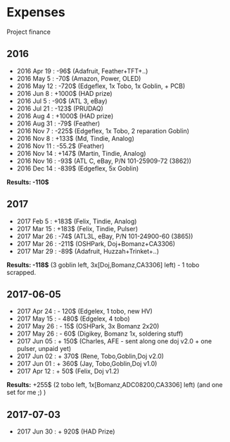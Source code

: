 # Expenses

Project finance

## 2016

* 2016 Apr 19	:	-96$	(Adafruit, Feather+TFT+..)
* 2016 May 5	:	-70$ 	(Amazon, Power, OLED)
* 2016 May 12	:	-720$ 	(Edgeflex, 1x Tobo, 1x Goblin, + PCB)
* 2016 Jun 8	:	+1000$ 	(HAD prize)
* 2016 Jul 5	:	-90$ 	(ATL 3, eBay)
* 2016 Jul 21	:	-123$	(PRUDAQ)
* 2016 Aug 4	: 	+1000$	(HAD prize)
* 2016 Aug 31	:	-79$	(Feather)
* 2016 Nov 7	: 	-225$	(Edgeflex, 1x Tobo, 2 reparation Goblin)
* 2016 Nov 8	: 	+133$	(Md, Tindie, Analog)
* 2016 Nov 11	: 	-55.2$	(Feather)
* 2016 Nov 14	: 	+147$ 	(Martin, Tindie, Analog)
* 2016 Nov 16	: 	-93$ 	(ATL C, eBay, P/N 101-25909-72 (3862))
* 2016 Dec 14	: 	-839$	(Edgeflex, 5x Goblin)

__Results: -110$__

## 2017

* 2017 Feb 5	: 	+183$	(Felix, Tindie, Analog)
* 2017 Mar 15	: 	+183$	(Felix, Tindie, Pulser)
* 2017 Mar 26	:	-74$	(ATL3L, eBay, P/N 101-24900-60 (3865))
* 2017 Mar 26	:	-211$	(OSHPark, Doj+Bomanz+CA3306)
* 2017 Mar 29	:	-89$	(Adafruit, Huzzah+Trinket+..)

__Results: -118$__ (3 goblin left, 3x[Doj,Bomanz,CA3306] left) - 1 tobo scrapped.

## 2017-06-05

* 2017 Apr 24	: 	- 120$  (Edgelex, 1 tobo, new HV) 
* 2017 May 15	: 	- 480$  (Edgelex, 4 tobo) 
* 2017 May 26	: 	- 15$ 	(OSHPark, 3x Bomanz 2x20)
* 2017 May 26	: 	- 60$ 	(Digikey, Bomanz 1x, soldering stuff)
* 2017 Jun 05	:	+ 150$	(Charles, AFE - sent along one doj v2.0 + one pulser, unpaid yet)
* 2017 Jun 02	:	+ 370$	(Rene, Tobo,Goblin,Doj v2.0)
* 2017 Jun 01	:	+ 360$	(Jay, Tobo,Goblin,Doj v1.0)
* 2017 Apr 12	:	+ 50$	(Felix, Doj v1.2)

__Results:__ +255$ (2 tobo left, 1x[Bomanz,ADC08200,CA3306] left)  (and one set for me ;) )

## 2017-07-03

* 2017 Jun 30   : 	+ 920$ 	(HAD Prize)

